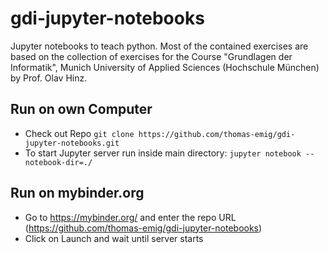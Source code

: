 # gdi-jupyter-notebooks

Jupyter notebooks to teach python. Most of the contained exercises are based on the collection of exercises for the Course "Grundlagen der Informatik", Munich University of Applied Sciences (Hochschule München) by Prof. Olav Hinz.

## Run on own Computer

* Check out Repo `git clone https://github.com/thomas-emig/gdi-jupyter-notebooks.git`
* To start Jupyter server run inside main directory: `jupyter notebook --notebook-dir=./`

## Run on mybinder.org

* Go to https://mybinder.org/ and enter the repo URL (https://github.com/thomas-emig/gdi-jupyter-notebooks)
* Click on Launch and wait until server starts
